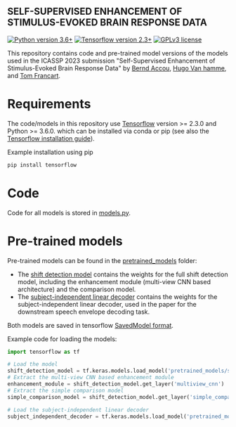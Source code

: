 SELF-SUPERVISED ENHANCEMENT OF STIMULUS-EVOKED BRAIN RESPONSE DATA
------------------------------------------------------------------
[![Python version 3.6+](https://img.shields.io/badge/python-3.6%2B-brightgreen)](https://www.python.org/downloads/)
[![Tensorflow version 2.3+](https://img.shields.io/badge/Tensorflow-v2.3.0%2B-orange)](https://tensorflow.org)
[![GPLv3 license](https://img.shields.io/badge/License-GPLv3-blue.svg)](./LICENSE)


This repository contains code and pre-trained model versions of the models
used in the ICASSP 2023 submission "Self-Supervised Enhancement of Stimulus-Evoked Brain Response Data"
by [Bernd Accou](https://gbiomed.kuleuven.be/english/research/50000666/50000672/people/members/00114712), [Hugo Van hamme](https://www.kuleuven.be/wieiswie/en/person/00040707), and [Tom Francart](https://gbiomed.kuleuven.be/english/research/50000666/50000672/people/members/00046624).


# Requirements

The code/models in this repository use [Tensorflow](https://www.tensorflow.org/) version >= 2.3.0 and Python >= 3.6.0.
which can be installed via conda or pip (see also the [Tensorflow installation guide](https://www.tensorflow.org/install)).

Example installation using pip
```bash
pip install tensorflow
```

# Code

Code for all models is stored in [models.py](./models.py).


# Pre-trained models

Pre-trained models can be found in the [pretrained_models](pretrained_models) folder:

*  The [shift detection model](./pretrained_models/shift_detection_model) contains the weights for the full shift detection model, including the enhancement module (multi-view CNN based architecture) and the comparison model.
*  The [subject-independent linear decoder](./pretrained_models/subject_independent_decoder) contains the weights for the subject-independent linear decoder, used in the paper for the downstream speech envelope decoding task.

Both models are saved in tensorflow [SavedModel format](https://www.tensorflow.org/guide/saved_model).

Example code for loading the models:
```python
import tensorflow as tf

# Load the model
shift_detection_model = tf.keras.models.load_model('pretrained_models/shift_detection_model')
# Extract the multi-view CNN based enhancement module
enhancement_module = shift_detection_model.get_layer('multiview_cnn')
# Extract the simple comparison model
simple_comparison_model = shift_detection_model.get_layer('simple_comparison_model')

# Load the subject-independent linear decoder
subject_independent_decoder = tf.keras.models.load_model('pretrained_models/subject_independent_decoder')

```

